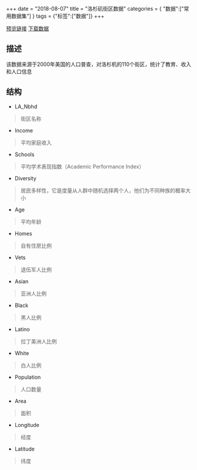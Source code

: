+++
date = "2018-08-07"
title = "洛杉矶街区数据"
categories = { "数据":["常用数据集"] }
tags = {"标签":["数据"]}
+++

[预览链接](/data/LosAngelesNeighbor)
[下载数据](/data/LosAngelesNeighbor)

## 描述
该数据来源于2000年美国的人口普查，对洛杉机的110个街区，统计了教育、收入和人口信息

## 结构

 - LA_Nbhd   
 >街区名称
 - Income    
 >平均家庭收入
 - Schools   
 >平均学术表现指数（Academic Performance Index）
 - Diversity 
 >居民多样性，它是度量从人群中随机选择两个人，他们为不同种族的概率大小
 - Age       
 >平均年龄
 - Homes     
 >自有住房比例
 - Vets      
 >退伍军人比例
 - Asian     
 >亚洲人比例
 - Black     
 >黑人比例
 - Latino 
 >拉丁美洲人比例
 - White     
 >白人比例
 - Population
 >人口数量
 - Area      
 >面积
 - Longitude 
 >经度
 - Latitude  
 >纬度

#

